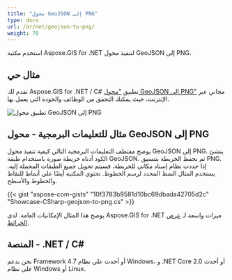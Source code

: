 ```yaml
---
title: "محول GeoJSON إلى PNG"
type: docs
url: /ar/net/geojson-to-png/
weight: 70
---
```


استخدم مكتبة Aspose.GIS for .NET لتنفيذ محول GeoJSON إلى PNG.

## **مثال حي**

تقدم لك Aspose.GIS for .NET / C# تطبيق ["محول GeoJSON إلى PNG"](https://products.aspose.app/gis/viewer/geojson-to-png) مجاني عبر الإنترنت، حيث يمكنك التحقق من الوظائف والجودة التي يعمل بها.

![تطبيق محول GeoJSON إلى PNG](viewer.png)

## **مثال للتعليمات البرمجية - محول GeoJSON إلى PNG**

يوضح مقتطف التعليمات البرمجية التالي كيفية تنفيذ محول GeoJSON إلى PNG. ينشئ الكود أدناه خريطة صورة باستخدام طبقة GeoJSON. ثم نحفظ الخريطة بتنسيق PNG. إذا حددت نظام إسناد مكاني للخريطة، فسيتم تحويل جميع الطبقات المحملة إليه.
يستخدم المثال النمط المحدد لرسم الخطوط. تحتوي المكتبة أيضًا على أنماط للنقاط والخطوط والأسطح.

{{< gist "aspose-com-gists" "10f3783b9581d10bc69dbada42705d2c" "Showcase-CSharp-geojson-to-png.cs" >}}

يوضح هذا المثال الإمكانيات العامة. لدى Aspose.GIS for .NET ميزات واسعة لـ [عرض الخرائط](https://docs.aspose.com/gis/net/map-rendering/).

## **المنصة - ‎.NET / C#‎**

نحن ندعم Framework 4.7 أو أحدث على نظام Windows، و .NET Core 2.0 أو أحدث على نظام Windows أو Linux.
